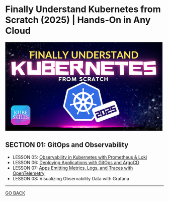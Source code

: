 # Finally Understand Kubernetes from Scratch (2025) | Hands-On in Any Cloud

![Kubernetes from Scratch Cover](../kubernetes-from-scratch-cover.png)

## SECTION 01: GitOps and Observability

- LESSON 05: [Observability in Kubernetes with Prometheus & Loki](observability-prometheus-and-loki.md)
- LESSON 06: [Deploying Applications with GitOps and ArgoCD](apps-with-gitops-and-argocd.md)
- LESSON 07: [Apps Emitting Metrics, Logs, and Traces with OpenTelemetry](metrics-logs-traces-with-opentelemetry.md)
- LESSON 08: Visualizing Observability Data with Grafana

---

[GO BACK](../README.md)